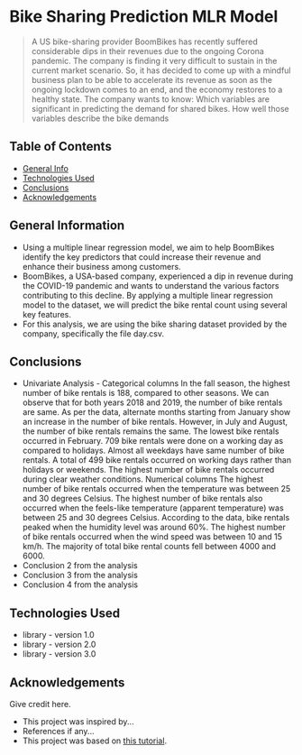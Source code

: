 # Bike Sharing Prediction MLR Model
> A US bike-sharing provider BoomBikes has recently suffered considerable dips in their revenues due to the ongoing Corona pandemic. The company is finding it very difficult to sustain in the current market scenario. So, it has decided to come up with a mindful business plan to be able to accelerate its revenue as soon as the ongoing lockdown comes to an end, and the economy restores to a healthy state.
> The company wants to know:
Which variables are significant in predicting the demand for shared bikes.
How well those variables describe the bike demands


## Table of Contents
* [General Info](#general-information)
* [Technologies Used](#technologies-used)
* [Conclusions](#conclusions)
* [Acknowledgements](#acknowledgements)

<!-- You can include any other section that is pertinent to your problem -->

## General Information
- Using a multiple linear regression model, we aim to help BoomBikes identify the key predictors that could increase their revenue and enhance their business among customers.
- BoomBikes, a USA-based company, experienced a dip in revenue during the COVID-19 pandemic and wants to understand the various factors contributing to this decline. By applying a multiple linear regression model to the dataset, we will predict the bike rental count using several key features.
- For this analysis, we are using the bike sharing dataset provided by the company, specifically the file day.csv.
<!-- You don't have to answer all the questions - just the ones relevant to your project. -->

## Conclusions
- Univariate Analysis -
  Categorical columns
    In the fall season, the highest number of bike rentals is 188, compared to other seasons.
    We can observe that for both years 2018 and 2019, the number of bike rentals are same.
    As per the data, alternate months starting from January show an increase in the number of bike rentals. However, in July and August, the number of bike rentals remains the same. The lowest bike rentals   
    occurred in February.
    709 bike rentals were done on a working day as compared to holidays.
    Almost all weekdays have same number of bike rentals.
    A total of 499 bike rentals occurred on working days rather than holidays or weekends.
    The highest number of bike rentals occurred during clear weather conditions.
  Numerical columns
    The highest number of bike rentals occurred when the temperature was between 25 and 30 degrees Celsius.
    The highest number of bike rentals also occurred when the feels-like temperature (apparent temperature) was between 25 and 30 degrees Celsius.
    According to the data, bike rentals peaked when the humidity level was around 60%.
    The highest number of bike rentals occurred when the wind speed was between 10 and 15 km/h.
    The majority of total bike rental counts fell between 4000 and 6000.
- Conclusion 2 from the analysis
- Conclusion 3 from the analysis
- Conclusion 4 from the analysis

<!-- You don't have to answer all the questions - just the ones relevant to your project. -->


## Technologies Used
- library - version 1.0
- library - version 2.0
- library - version 3.0

<!-- As the libraries versions keep on changing, it is recommended to mention the version of library used in this project -->

## Acknowledgements
Give credit here.
- This project was inspired by...
- References if any...
- This project was based on [this tutorial](https://www.example.com).


<!-- Optional -->
<!-- ## License -->
<!-- This project is open source and available under the [... License](). -->

<!-- You don't have to include all sections - just the one's relevant to your project -->
